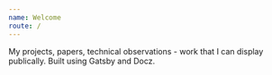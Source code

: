 ```yaml
---
name: Welcome
route: / 
---
```


My projects, papers, technical observations - work that I can display publically. Built using Gatsby and Docz.
